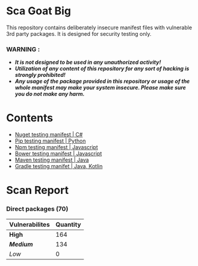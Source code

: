 # Sca Goat Big
This repository contains deliberately insecure manifest files with vulnerable 3rd party packages. It is designed for security testing
only.

### WARNING :
* ***It is not designed to be used in any unauthorized activity!***
* ***Utilization of any content of this repository for any sort of hacking is strongly prohibited!***
* ***Any usage of the package provided in this repository or usage of the whole manifest may make your system insecure. 
Please make sure you do not make any harm.***

# Contents

* [Nuget testing manifest | C#](/src/goat-nuget.csproj)
* [Pip testing manifest | Python](/src/requirements.txt)
* [Npm testing manifest | Javascript](/src/package.json)
* [Bower testing manifest | Javascript](/src/bower.json)
* [Maven testing manifest | Java](/src/pom.xml)
* [Gradle testing manifet | Java, Kotlin](/src/build.gradle)

# Scan Report

### Direct packages (70)
Vulnerabilites | Quantity
---------------|---------------
**High**| 164
***Medium***| 134
*Low*| 0
